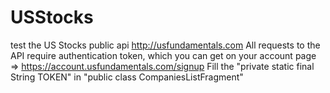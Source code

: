 # USStocks
test the US Stocks public api
http://usfundamentals.com
All requests to the API require authentication token, which you can get on your account page => https://account.usfundamentals.com/signup
Fill the  "private static final String TOKEN" in "public class CompaniesListFragment"
